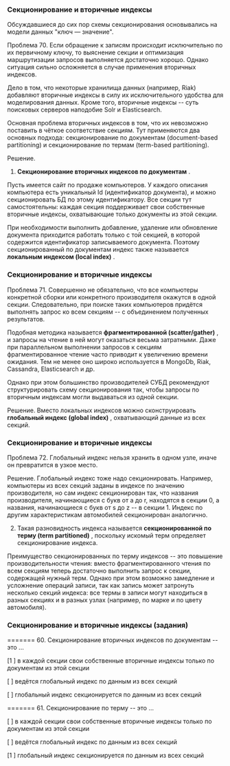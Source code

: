 ### Секционирование и вторичные индексы

Обсуждавшиеся до сих пор схемы секционирования основывались на модели данных "ключ — значение".

Проблема 70. Если обращение к записям происходит исключительно по их первичному ключу, то выяснение секции и оптимизация маршрутизации запросов выполняется достаточно хорошо. Однако ситуация сильно осложняется в случае применения вторичных индексов.

Дело в том, что некоторые хранилища данных (например, Riak) добавляют вторичные индексы в силу их исключительного удобства для моделирования данных. Кроме того, вторичные индексы -- суть поисковых серверов наподобие Solr и Elasticsearch.

Основная проблема вторичных индексов в том, что их невозможно поставить в чёткое соответствие секциям. Тут применяются два основных подхода: секционирование по документам (document-based partitioning) и секционирование по термам (term-based partitioning).

Решение.

1) **Секционирование вторичных индексов по документам** .

Пусть имеется сайт по продаже компьютеров. У каждого описания компьютера есть уникальный Id (идентификатор документа), и можно секционировать БД по этому идентификатору. Все секции тут самостоятельны: каждая секция поддерживает свои собственные вторичные индексы, охватывающие только документы из этой секции.

При необходимости выполнить добавление, удаление или обновление документа приходится работать только с той секцией, в которой содержится идентификатор записываемого документа. Поэтому секционированный по документам индекс также называется  **локальным индексом (local index)** .

### Секционирование и вторичные индексы

Проблема 71. Cовершенно не обязательно, что все компьютеры конкретной сборки или конкретного производителя окажутся в одной секции. Следовательно, при поиске таких компьютеров придётся выполнять запрос ко всем секциям -- с объединением полученных результатов.

Подобная методика называется  **фрагментированной (scatter/gather)** , и запросы на чтение в ней могут оказаться весьма затратными. Даже при параллельном выполнении запросов к секциям фрагментированное чтение часто приводит к увеличению времени ожидания. Тем не менее оно широко используется в MongoDb, Riak, Cassandra, Elasticsearch и др.

Однако при этом большинство производителей СУБД рекомендуют структурировать схему секционирования так, чтобы запросы по вторичным индексам могли выдаваться из одной секции.

Решение. Вместо локальных индексов можно сконструировать  **глобальный индекс (global index)** , охватывающий данные из всех секций.

### Секционирование и вторичные индексы

Проблема 72. Глобальный индекс нельзя хранить в одном узле, иначе он превратится в узкое место.

Решение. Глобальный индекс тоже надо секционировать. Например, компьютеры из всех секций заданы в индексе по значению производителя, но сам индекс секционирован так, что названия производителя, начинающиеся с букв от a до r, находятся в секции 0, а названия, начинающиеся с букв от s до z -- в секции 1. Индекс по другим характеристикам автомобилей секционирован аналогично.

2) Такая разновидность индекса называется  **секционированной по терму (term partitioned)** , поскольку искомый терм определяет секционирование индекса.

Преимущество секционированных по терму индексов -- это повышение производительности чтения: вместо фрагментированного чтения по всем секциям теперь достаточно выполнить запрос к секции, содержащей нужный терм. Однако при этом возможно замедление и усложнение операций записи, так как запись может затронуть несколько секций индекса: все термы в записи могут находиться в разных секциях и в разных узлах (например, по марке и по цвету автомобиля).

### Секционирование и вторичные индексы (задания)

======= 60. Секционирование вторичных индексов по документам -- это ...

[1 ] в каждой секции свои собственные вторичные индексы только по документам из этой секции

[ ] ведётся глобальный индекс по данным из всех секций

[ ] глобальный индекс секционируется по данным из всех секций

======= 61. Секционирование по терму -- это ...

[ ] в каждой секции свои собственные вторичные индексы только по документам из этой секции

[ ] ведётся глобальный индекс по данным из всех секций

[1 ] глобальный индекс секционируется по данным из всех секций
